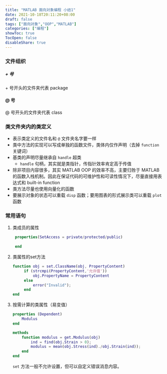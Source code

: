 ```yaml
---
title: "MATLAB 面向对象编程 小结1"
date: 2021-10-18T20:11:20+08:00
draft: false
tags: ["面向对象","OOP","MATLAB"]
categories: ["编程"]
showToc: true
TocOpen: false
disableShare: true
---
```


### 文件组织

##### \+ 号

\+ 号开头的文件夹代表 package

#### @ 号

@ 号开头的文件夹代表 class

### 类文件夹内的类定义

- 表示类定义的文件名和 `@` 文件夹名字要一样
- 类中方法的实现可以写成单独的函数文件，类体内仅作声明（去掉 `function` 关键词）
- 基类的声明尽量继承自 `handle` 超类
  - `handle` 句柄，其实就是类指针，传指针效率肯定高于传值
- 除非项目内容很多，其实 MATLAB OOP 的效率不高，主要归咎于 MATLAB 的函数入栈机制。因此在保证代码的可维护性和可读性情况下，尽量直接用表达式和 built-in function
- 类方法尽量也使用向量化的函数
- 要展示对象的状态可以重载 `disp` 函数；要用图表的形式展示类可以重载 `plot` 函数


### 常用语句
1. 类成员的属性
   ```matlab
    properties(SetAccess = private/protected/public)
         
    end
   ```
2. 类属性的set方法
   ```m
   function obj = set.ClassName(obj, PropertyContent)
        if (strcmpi(PropertyContent,'允许值'))
            obj.PropertyName = PropertyContent
        else
            error("Invalid");
        end
   end
   ```

3. 按需计算的类属性（易变值）
    ```matlab
    properties (Dependent)
        Modulus
    end

    methods
        function modulus = get.Modulus(obj)
            ind = find(obj.Strain > 0);
            modulus = mean(obj.Stress(ind)./obj.Strain(ind));
        end
    end
    ```
    `set` 方法一般不允许设置，但可以自定义错误消息内容。
